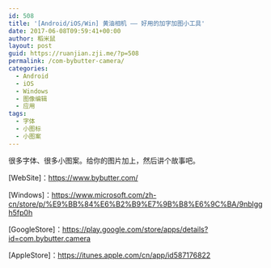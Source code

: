 ```yaml
---
id: 508
title: '[Android/iOS/Win] 黄油相机 —— 好用的加字加图小工具'
date: 2017-06-08T09:59:41+00:00
author: 稻米鼠
layout: post
guid: https://ruanjian.zji.me/?p=508
permalink: /com-bybutter-camera/
categories:
  - Android
  - iOS
  - Windows
  - 图像编辑
  - 应用
tags:
  - 字体
  - 小图标
  - 小图案
---
```

很多字体、很多小图案。给你的图片加上，然后讲个故事吧。

[WebSite]：<https://www.bybutter.com/>

[Windows]：<https://www.microsoft.com/zh-cn/store/p/%E9%BB%84%E6%B2%B9%E7%9B%B8%E6%9C%BA/9nblggh5fp0h>

[GoogleStore]：<https://play.google.com/store/apps/details?id=com.bybutter.camera>

[AppleStore]：<https://itunes.apple.com/cn/app/id587176822>